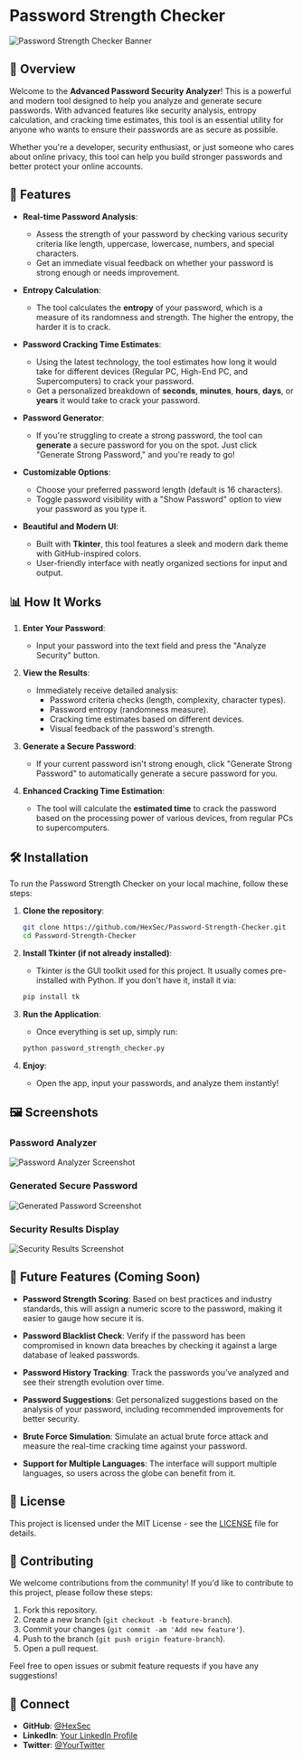 # Password Strength Checker

![Password Strength Checker Banner](https://img.shields.io/badge/Password%20Strength%20Checker-%E2%9C%94-green)

## 📌 Overview
Welcome to the **Advanced Password Security Analyzer**! This is a powerful and modern tool designed to help you analyze and generate secure passwords. With advanced features like security analysis, entropy calculation, and cracking time estimates, this tool is an essential utility for anyone who wants to ensure their passwords are as secure as possible.

Whether you're a developer, security enthusiast, or just someone who cares about online privacy, this tool can help you build stronger passwords and better protect your online accounts.

## 🎨 Features

- **Real-time Password Analysis**: 
    - Assess the strength of your password by checking various security criteria like length, uppercase, lowercase, numbers, and special characters.
    - Get an immediate visual feedback on whether your password is strong enough or needs improvement.

- **Entropy Calculation**:
    - The tool calculates the **entropy** of your password, which is a measure of its randomness and strength. The higher the entropy, the harder it is to crack.

- **Password Cracking Time Estimates**:
    - Using the latest technology, the tool estimates how long it would take for different devices (Regular PC, High-End PC, and Supercomputers) to crack your password.
    - Get a personalized breakdown of **seconds**, **minutes**, **hours**, **days**, or **years** it would take to crack your password.

- **Password Generator**:
    - If you're struggling to create a strong password, the tool can **generate** a secure password for you on the spot. Just click "Generate Strong Password," and you're ready to go!

- **Customizable Options**:
    - Choose your preferred password length (default is 16 characters).
    - Toggle password visibility with a "Show Password" option to view your password as you type it.

- **Beautiful and Modern UI**:
    - Built with **Tkinter**, this tool features a sleek and modern dark theme with GitHub-inspired colors.
    - User-friendly interface with neatly organized sections for input and output.

## 📊 How It Works

1. **Enter Your Password**:
    - Input your password into the text field and press the "Analyze Security" button.

2. **View the Results**:
    - Immediately receive detailed analysis:
        - Password criteria checks (length, complexity, character types).
        - Password entropy (randomness measure).
        - Cracking time estimates based on different devices.
        - Visual feedback of the password's strength.

3. **Generate a Secure Password**:
    - If your current password isn't strong enough, click "Generate Strong Password" to automatically generate a secure password for you.

4. **Enhanced Cracking Time Estimation**:
    - The tool will calculate the **estimated time** to crack the password based on the processing power of various devices, from regular PCs to supercomputers.

## 🛠️ Installation

To run the Password Strength Checker on your local machine, follow these steps:

1. **Clone the repository**:

    ```bash
    git clone https://github.com/HexSec/Password-Strength-Checker.git
    cd Password-Strength-Checker
    ```

2. **Install Tkinter (if not already installed)**:
    - Tkinter is the GUI toolkit used for this project. It usually comes pre-installed with Python. If you don't have it, install it via:

    ```bash
    pip install tk
    ```

3. **Run the Application**:
    - Once everything is set up, simply run:

    ```bash
    python password_strength_checker.py
    ```

4. **Enjoy**:
    - Open the app, input your passwords, and analyze them instantly!

## 🖼️ Screenshots

### Password Analyzer

![Password Analyzer Screenshot](https://via.placeholder.com/800x400?text=Password+Analyzer)

### Generated Secure Password

![Generated Password Screenshot](https://via.placeholder.com/800x400?text=Generated+Password)

### Security Results Display

![Security Results Screenshot](https://via.placeholder.com/800x400?text=Security+Results)

## 🔧 Future Features (Coming Soon)

- **Password Strength Scoring**: Based on best practices and industry standards, this will assign a numeric score to the password, making it easier to gauge how secure it is.
  
- **Password Blacklist Check**: Verify if the password has been compromised in known data breaches by checking it against a large database of leaked passwords.
  
- **Password History Tracking**: Track the passwords you've analyzed and see their strength evolution over time.

- **Password Suggestions**: Get personalized suggestions based on the analysis of your password, including recommended improvements for better security.

- **Brute Force Simulation**: Simulate an actual brute force attack and measure the real-time cracking time against your password.

- **Support for Multiple Languages**: The interface will support multiple languages, so users across the globe can benefit from it.

## 📜 License

This project is licensed under the MIT License - see the [LICENSE](LICENSE) file for details.

## 🤝 Contributing

We welcome contributions from the community! If you'd like to contribute to this project, please follow these steps:

1. Fork this repository.
2. Create a new branch (`git checkout -b feature-branch`).
3. Commit your changes (`git commit -am 'Add new feature'`).
4. Push to the branch (`git push origin feature-branch`).
5. Open a pull request.

Feel free to open issues or submit feature requests if you have any suggestions!

## 🔗 Connect

- **GitHub**: [@HexSec](https://github.com/HexSec)
- **LinkedIn**: [Your LinkedIn Profile](https://www.linkedin.com/in/yourprofile)
- **Twitter**: [@YourTwitter](https://twitter.com/yourtwitter)

